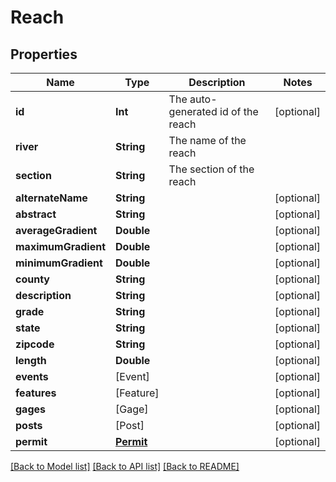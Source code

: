 # Reach

## Properties

| Name                | Type                    | Description                        | Notes      |
| ------------------- | ----------------------- | ---------------------------------- | ---------- |
| **id**              | **Int**                 | The auto-generated id of the reach | [optional] |
| **river**           | **String**              | The name of the reach              |
| **section**         | **String**              | The section of the reach           |
| **alternateName**   | **String**              |                                    | [optional] |
| **abstract**        | **String**              |                                    | [optional] |
| **averageGradient** | **Double**              |                                    | [optional] |
| **maximumGradient** | **Double**              |                                    | [optional] |
| **minimumGradient** | **Double**              |                                    | [optional] |
| **county**          | **String**              |                                    | [optional] |
| **description**     | **String**              |                                    | [optional] |
| **grade**           | **String**              |                                    | [optional] |
| **state**           | **String**              |                                    | [optional] |
| **zipcode**         | **String**              |                                    | [optional] |
| **length**          | **Double**              |                                    | [optional] |
| **events**          | [Event]                 |                                    | [optional] |
| **features**        | [Feature]               |                                    | [optional] |
| **gages**           | [Gage]                  |                                    | [optional] |
| **posts**           | [Post]                  |                                    | [optional] |
| **permit**          | [**Permit**](Permit.md) |                                    | [optional] |

[[Back to Model list]](../README.md#documentation-for-models) [[Back to API list]](../README.md#documentation-for-api-endpoints) [[Back to README]](../README.md)
